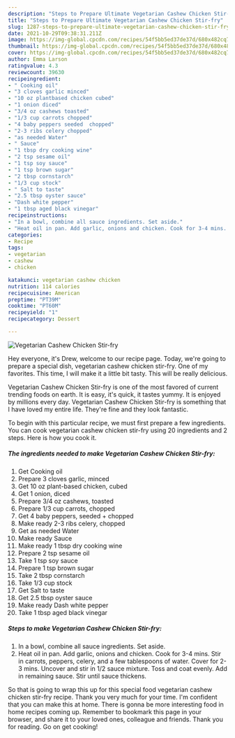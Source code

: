```yaml
---
description: "Steps to Prepare Ultimate Vegetarian Cashew Chicken Stir-fry"
title: "Steps to Prepare Ultimate Vegetarian Cashew Chicken Stir-fry"
slug: 1287-steps-to-prepare-ultimate-vegetarian-cashew-chicken-stir-fry
date: 2021-10-29T09:38:31.211Z
image: https://img-global.cpcdn.com/recipes/54f5bb5ed37de37d/680x482cq70/vegetarian-cashew-chicken-stir-fry-recipe-main-photo.jpg
thumbnail: https://img-global.cpcdn.com/recipes/54f5bb5ed37de37d/680x482cq70/vegetarian-cashew-chicken-stir-fry-recipe-main-photo.jpg
cover: https://img-global.cpcdn.com/recipes/54f5bb5ed37de37d/680x482cq70/vegetarian-cashew-chicken-stir-fry-recipe-main-photo.jpg
author: Emma Larson
ratingvalue: 4.3
reviewcount: 39630
recipeingredient:
- " Cooking oil"
- "3 cloves garlic minced"
- "10 oz plantbased chicken cubed"
- "1 onion diced"
- "3/4 oz cashews toasted"
- "1/3 cup carrots chopped"
- "4 baby peppers seeded  chopped"
- "2-3 ribs celery chopped"
- "as needed Water"
- " Sauce"
- "1 tbsp dry cooking wine"
- "2 tsp sesame oil"
- "1 tsp soy sauce"
- "1 tsp brown sugar"
- "2 tbsp cornstarch"
- "1/3 cup stock"
- " Salt to taste"
- "2.5 tbsp oyster sauce"
- "Dash white pepper"
- "1 tbsp aged black vinegar"
recipeinstructions:
- "In a bowl, combine all sauce ingredients. Set aside."
- "Heat oil in pan. Add garlic, onions and chicken. Cook for 3-4 mins. Stir in carrots, peppers, celery, and a few tablespoons of water. Cover for 2-3 mins. Uncover and stir in 1/2 sauce mixture. Toss and coat evenly. Add in remaining sauce. Stir until sauce thickens."
categories:
- Recipe
tags:
- vegetarian
- cashew
- chicken

katakunci: vegetarian cashew chicken 
nutrition: 114 calories
recipecuisine: American
preptime: "PT39M"
cooktime: "PT60M"
recipeyield: "1"
recipecategory: Dessert

---
```



![Vegetarian Cashew Chicken Stir-fry](https://img-global.cpcdn.com/recipes/54f5bb5ed37de37d/680x482cq70/vegetarian-cashew-chicken-stir-fry-recipe-main-photo.jpg)

Hey everyone, it's Drew, welcome to our recipe page. Today, we're going to prepare a special dish, vegetarian cashew chicken stir-fry. One of my favorites. This time, I will make it a little bit tasty. This will be really delicious.

Vegetarian Cashew Chicken Stir-fry is one of the most favored of current trending foods on earth. It is easy, it's quick, it tastes yummy. It is enjoyed by millions every day. Vegetarian Cashew Chicken Stir-fry is something that I have loved my entire life. They're fine and they look fantastic.




To begin with this particular recipe, we must first prepare a few ingredients. You can cook vegetarian cashew chicken stir-fry using 20 ingredients and 2 steps. Here is how you cook it.

<!--inarticleads1-->

##### The ingredients needed to make Vegetarian Cashew Chicken Stir-fry:

1. Get  Cooking oil
1. Prepare 3 cloves garlic, minced
1. Get 10 oz plant-based chicken, cubed
1. Get 1 onion, diced
1. Prepare 3/4 oz cashews, toasted
1. Prepare 1/3 cup carrots, chopped
1. Get 4 baby peppers, seeded + chopped
1. Make ready 2-3 ribs celery, chopped
1. Get as needed Water
1. Make ready  Sauce
1. Make ready 1 tbsp dry cooking wine
1. Prepare 2 tsp sesame oil
1. Take 1 tsp soy sauce
1. Prepare 1 tsp brown sugar
1. Take 2 tbsp cornstarch
1. Take 1/3 cup stock
1. Get  Salt to taste
1. Get 2.5 tbsp oyster sauce
1. Make ready Dash white pepper
1. Take 1 tbsp aged black vinegar




<!--inarticleads2-->

##### Steps to make Vegetarian Cashew Chicken Stir-fry:

1. In a bowl, combine all sauce ingredients. Set aside.
1. Heat oil in pan. Add garlic, onions and chicken. Cook for 3-4 mins. Stir in carrots, peppers, celery, and a few tablespoons of water. Cover for 2-3 mins. Uncover and stir in 1/2 sauce mixture. Toss and coat evenly. Add in remaining sauce. Stir until sauce thickens.




So that is going to wrap this up for this special food vegetarian cashew chicken stir-fry recipe. Thank you very much for your time. I'm confident that you can make this at home. There is gonna be more interesting food in home recipes coming up. Remember to bookmark this page in your browser, and share it to your loved ones, colleague and friends. Thank you for reading. Go on get cooking!
